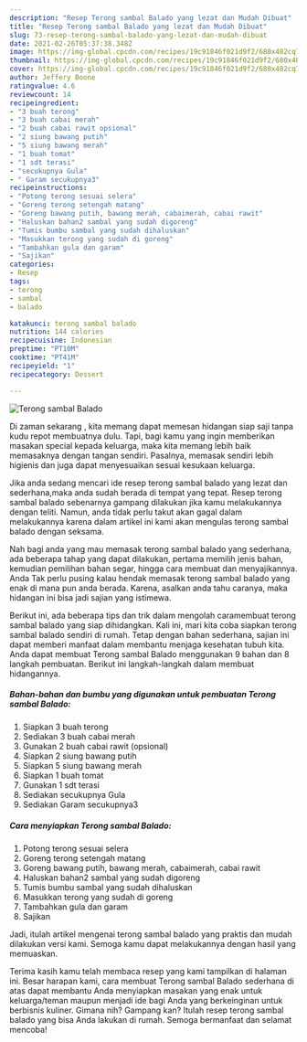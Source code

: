 ```yaml
---
description: "Resep Terong sambal Balado yang lezat dan Mudah Dibuat"
title: "Resep Terong sambal Balado yang lezat dan Mudah Dibuat"
slug: 73-resep-terong-sambal-balado-yang-lezat-dan-mudah-dibuat
date: 2021-02-26T05:37:38.348Z
image: https://img-global.cpcdn.com/recipes/19c91846f021d9f2/680x482cq70/terong-sambal-balado-foto-resep-utama.jpg
thumbnail: https://img-global.cpcdn.com/recipes/19c91846f021d9f2/680x482cq70/terong-sambal-balado-foto-resep-utama.jpg
cover: https://img-global.cpcdn.com/recipes/19c91846f021d9f2/680x482cq70/terong-sambal-balado-foto-resep-utama.jpg
author: Jeffery Boone
ratingvalue: 4.6
reviewcount: 14
recipeingredient:
- "3 buah terong"
- "3 buah cabai merah"
- "2 buah cabai rawit opsional"
- "2 siung bawang putih"
- "5 siung bawang merah"
- "1 buah tomat"
- "1 sdt terasi"
- "secukupnya Gula"
- " Garam secukupnya3"
recipeinstructions:
- "Potong terong sesuai selera"
- "Goreng terong setengah matang"
- "Goreng bawang putih, bawang merah, cabaimerah, cabai rawit"
- "Haluskan bahan2 sambal yang sudah digoreng"
- "Tumis bumbu sambal yang sudah dihaluskan"
- "Masukkan terong yang sudah di goreng"
- "Tambahkan gula dan garam"
- "Sajikan"
categories:
- Resep
tags:
- terong
- sambal
- balado

katakunci: terong sambal balado 
nutrition: 144 calories
recipecuisine: Indonesian
preptime: "PT10M"
cooktime: "PT41M"
recipeyield: "1"
recipecategory: Dessert

---
```



![Terong sambal Balado](https://img-global.cpcdn.com/recipes/19c91846f021d9f2/680x482cq70/terong-sambal-balado-foto-resep-utama.jpg)

Di zaman  sekarang , kita memang dapat memesan hidangan siap saji tanpa kudu repot membuatnya dulu. Tapi, bagi kamu yang ingin memberikan masakan special kepada keluarga, maka kita memang lebih baik memasaknya dengan tangan sendiri. Pasalnya, memasak sendiri lebih higienis dan juga dapat menyesuaikan sesuai kesukaan keluarga.

Jika anda sedang mencari ide resep terong sambal balado yang lezat dan sederhana,maka anda sudah berada di tempat yang tepat. Resep terong sambal balado  sebenarnya gampang dilakukan jika kamu melakukannya dengan teliti. Namun, anda tidak perlu takut akan gagal dalam melakukannya 
karena dalam artikel ini kami akan mengulas terong sambal balado dengan seksama.  



Nah bagi anda yang mau memasak terong sambal balado yang sederhana, ada beberapa tahap yang dapat dilakukan, pertama memilih jenis bahan, kemudian pemilihan bahan segar, hingga cara membuat dan menyajikannya. Anda Tak perlu pusing kalau hendak memasak terong sambal balado yang enak di mana pun anda berada. Karena, asalkan anda  tahu caranya, maka hidangan ini bisa jadi sajian yang istimewa.

Berikut ini, ada beberapa tips dan trik dalam mengolah caramembuat terong sambal balado yang siap dihidangkan. Kali ini, mari kita coba siapkan terong sambal balado sendiri di rumah. Tetap dengan bahan sederhana, sajian ini dapat memberi manfaat dalam membantu menjaga kesehatan tubuh kita. Anda dapat membuat Terong sambal Balado menggunakan 9 bahan dan 8 langkah pembuatan. Berikut ini langkah-langkah dalam membuat hidangannya.

<!--inarticleads1-->

##### Bahan-bahan dan bumbu yang digunakan untuk pembuatan Terong sambal Balado:

1. Siapkan 3 buah terong
1. Sediakan 3 buah cabai merah
1. Gunakan 2 buah cabai rawit (opsional)
1. Siapkan 2 siung bawang putih
1. Siapkan 5 siung bawang merah
1. Siapkan 1 buah tomat
1. Gunakan 1 sdt terasi
1. Sediakan secukupnya Gula
1. Sediakan  Garam secukupnya3




<!--inarticleads2-->

##### Cara menyiapkan Terong sambal Balado:

1. Potong terong sesuai selera
1. Goreng terong setengah matang
1. Goreng bawang putih, bawang merah, cabaimerah, cabai rawit
1. Haluskan bahan2 sambal yang sudah digoreng
1. Tumis bumbu sambal yang sudah dihaluskan
1. Masukkan terong yang sudah di goreng
1. Tambahkan gula dan garam
1. Sajikan




Jadi, itulah artikel mengenai  terong sambal balado  yang praktis dan mudah dilakukan versi kami. Semoga kamu dapat melakukannya dengan hasil yang memuaskan. 

Terima kasih kamu telah membaca resep yang kami tampilkan di halaman ini. Besar harapan kami, cara membuat  Terong sambal Balado sederhana di atas dapat membantu Anda menyiapkan masakan yang enak untuk keluarga/teman maupun menjadi ide bagi Anda yang berkeinginan untuk berbisnis kuliner. Gimana nih? Gampang kan? Itulah resep terong sambal balado yang bisa Anda lakukan di rumah. Semoga bermanfaat dan selamat mencoba!

